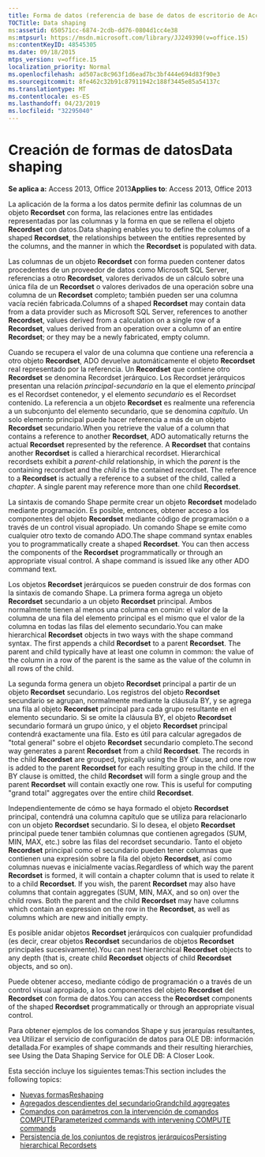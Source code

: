 ```yaml
---
title: Forma de datos (referencia de base de datos de escritorio de Access)
TOCTitle: Data shaping
ms:assetid: 650571cc-6874-2cdb-dd76-0804d1cc4e38
ms:mtpsurl: https://msdn.microsoft.com/library/JJ249390(v=office.15)
ms:contentKeyID: 48545305
ms.date: 09/18/2015
mtps_version: v=office.15
localization_priority: Normal
ms.openlocfilehash: ad507ac8c963f1d6ead7bc3bf444e694d83f90e3
ms.sourcegitcommit: 8fe462c32b91c87911942c188f3445e85a54137c
ms.translationtype: MT
ms.contentlocale: es-ES
ms.lasthandoff: 04/23/2019
ms.locfileid: "32295040"
---
```

# <a name="data-shaping"></a><span data-ttu-id="af876-102">Creación de formas de datos</span><span class="sxs-lookup"><span data-stu-id="af876-102">Data shaping</span></span>

<span data-ttu-id="af876-103">**Se aplica a:** Access 2013, Office 2013</span><span class="sxs-lookup"><span data-stu-id="af876-103">**Applies to**: Access 2013, Office 2013</span></span>

<span data-ttu-id="af876-104">La aplicación de la forma a los datos permite definir las columnas de un objeto **Recordset** con forma, las relaciones entre las entidades representadas por las columnas y la forma en que se rellena el objeto **Recordset** con datos.</span><span class="sxs-lookup"><span data-stu-id="af876-104">Data shaping enables you to define the columns of a shaped **Recordset**, the relationships between the entities represented by the columns, and the manner in which the **Recordset** is populated with data.</span></span>

<span data-ttu-id="af876-105">Las columnas de un objeto **Recordset** con forma pueden contener datos procedentes de un proveedor de datos como Microsoft SQL Server, referencias a otro **Recordset**, valores derivados de un cálculo sobre una única fila de un **Recordset** o valores derivados de una operación sobre una columna de un **Recordset** completo; también pueden ser una columna vacía recién fabricada.</span><span class="sxs-lookup"><span data-stu-id="af876-105">Columns of a shaped **Recordset** may contain data from a data provider such as Microsoft SQL Server, references to another **Recordset**, values derived from a calculation on a single row of a **Recordset**, values derived from an operation over a column of an entire **Recordset**; or they may be a newly fabricated, empty column.</span></span>

<span data-ttu-id="af876-p101">Cuando se recupera el valor de una columna que contiene una referencia a otro objeto **Recordset**, ADO devuelve automáticamente el objeto **Recordset** real representado por la referencia. Un **Recordset** que contiene otro **Recordset** se denomina Recordset jerárquico. Los Recordset jerárquicos presentan una relación *principal-secundario* en la que el elemento *principal* es el Recordset contenedor, y el elemento *secundario* es el Recordset contenido. La referencia a un objeto **Recordset** es realmente una referencia a un subconjunto del elemento secundario, que se denomina *capítulo*. Un solo elemento principal puede hacer referencia a más de un objeto **Recordset** secundario.</span><span class="sxs-lookup"><span data-stu-id="af876-p101">When you retrieve the value of a column that contains a reference to another **Recordset**, ADO automatically returns the actual **Recordset** represented by the reference. A **Recordset** that contains another **Recordset** is called a hierarchical recordset. Hierarchical recordsets exhibit a *parent-child* relationship, in which the *parent* is the containing recordset and the *child* is the contained recordset. The reference to a **Recordset** is actually a reference to a subset of the child, called a *chapter*. A single parent may reference more than one child **Recordset**.</span></span>

<span data-ttu-id="af876-p102">La sintaxis de comando Shape permite crear un objeto **Recordset** modelado mediante programación. Es posible, entonces, obtener acceso a los componentes del objeto **Recordset** mediante código de programación o a través de un control visual apropiado. Un comando Shape se emite como cualquier otro texto de comando ADO.</span><span class="sxs-lookup"><span data-stu-id="af876-p102">The shape command syntax enables you to programmatically create a shaped **Recordset**. You can then access the components of the **Recordset** programmatically or through an appropriate visual control. A shape command is issued like any other ADO command text.</span></span>

<span data-ttu-id="af876-p103">Los objetos **Recordset** jerárquicos se pueden construir de dos formas con la sintaxis de comando Shape. La primera forma agrega un objeto **Recordset** secundario a un objeto **Recordset** principal. Ambos normalmente tienen al menos una columna en común: el valor de la columna de una fila del elemento principal es el mismo que el valor de la columna en todas las filas del elemento secundario.</span><span class="sxs-lookup"><span data-stu-id="af876-p103">You can make hierarchical **Recordset** objects in two ways with the shape command syntax. The first appends a child **Recordset** to a parent **Recordset**. The parent and child typically have at least one column in common: the value of the column in a row of the parent is the same as the value of the column in all rows of the child.</span></span>

<span data-ttu-id="af876-p104">La segunda forma genera un objeto **Recordset** principal a partir de un objeto **Recordset** secundario. Los registros del objeto **Recordset** secundario se agrupan, normalmente mediante la cláusula BY, y se agrega una fila al objeto **Recordset** principal para cada grupo resultante en el elemento secundario. Si se omite la cláusula BY, el objeto **Recordset** secundario formará un grupo único, y el objeto **Recordset** principal contendrá exactamente una fila. Esto es útil para calcular agregados de "total general" sobre el objeto **Recordset** secundario completo.</span><span class="sxs-lookup"><span data-stu-id="af876-p104">The second way generates a parent **Recordset** from a child **Recordset**. The records in the child **Recordset** are grouped, typically using the BY clause, and one row is added to the parent **Recordset** for each resulting group in the child. If the BY clause is omitted, the child **Recordset** will form a single group and the parent **Recordset** will contain exactly one row. This is useful for computing "grand total" aggregates over the entire child **Recordset**.</span></span>

<span data-ttu-id="af876-p105">Independientemente de cómo se haya formado el objeto **Recordset** principal, contendrá una columna capítulo que se utiliza para relacionarlo con un objeto **Recordset** secundario. Si lo desea, el objeto **Recordset** principal puede tener también columnas que contienen agregados (SUM, MIN, MAX, etc.) sobre las filas del recordset secundario. Tanto el objeto **Recordset** principal como el secundario pueden tener columnas que contienen una expresión sobre la fila del objeto **Recordset**, así como columnas nuevas e inicialmente vacías.</span><span class="sxs-lookup"><span data-stu-id="af876-p105">Regardless of which way the parent **Recordset** is formed, it will contain a chapter column that is used to relate it to a child **Recordset**. If you wish, the parent **Recordset** may also have columns that contain aggregates (SUM, MIN, MAX, and so on) over the child rows. Both the parent and the child **Recordset** may have columns which contain an expression on the row in the **Recordset**, as well as columns which are new and initially empty.</span></span>

<span data-ttu-id="af876-124">Es posible anidar objetos **Recordset** jerárquicos con cualquier profundidad (es decir, crear objetos **Recordset** secundarios de objetos **Recordset** principales sucesivamente).</span><span class="sxs-lookup"><span data-stu-id="af876-124">You can nest hierarchical **Recordset** objects to any depth (that is, create child **Recordset** objects of child **Recordset** objects, and so on).</span></span>

<span data-ttu-id="af876-125">Puede obtener acceso, mediante código de programación o a través de un control visual apropiado, a los componentes del objeto **Recordset** del **Recordset** con forma de datos.</span><span class="sxs-lookup"><span data-stu-id="af876-125">You can access the **Recordset** components of the shaped **Recordset** programmatically or through an appropriate visual control.</span></span>

<span data-ttu-id="af876-126">Para obtener ejemplos de los comandos Shape y sus jerarquías resultantes, vea Utilizar el servicio de configuración de datos para OLE DB: información detallada.</span><span class="sxs-lookup"><span data-stu-id="af876-126">For examples of shape commands and their resulting hierarchies, see Using the Data Shaping Service for OLE DB: A Closer Look.</span></span>

<span data-ttu-id="af876-127">Esta sección incluye los siguientes temas:</span><span class="sxs-lookup"><span data-stu-id="af876-127">This section includes the following topics:</span></span>

- [<span data-ttu-id="af876-128">Nuevas formas</span><span class="sxs-lookup"><span data-stu-id="af876-128">Reshaping</span></span>](reshaping.md)
- [<span data-ttu-id="af876-129">Agregados descendientes del secundario</span><span class="sxs-lookup"><span data-stu-id="af876-129">Grandchild aggregates</span></span>](grandchild-aggregates.md)
- [<span data-ttu-id="af876-130">Comandos con parámetros con la intervención de comandos COMPUTE</span><span class="sxs-lookup"><span data-stu-id="af876-130">Parameterized commands with intervening COMPUTE commands</span></span>](parameterized-commands-with-intervening-compute-commands.md)
- [<span data-ttu-id="af876-131">Persistencia de los conjuntos de registros jerárquicos</span><span class="sxs-lookup"><span data-stu-id="af876-131">Persisting hierarchical Recordsets</span></span>](persisting-hierarchical-recordsets.md)
